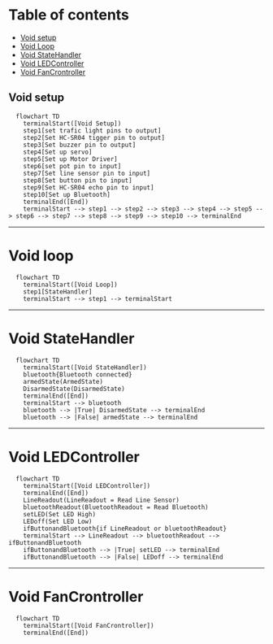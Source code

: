 # Table of contents
- [Void setup](https://github.com/TheDjgamerProductions/Robotics2022/blob/main/Assessments/Assessment_2_Smart_Device_House/Logic.md#void-setup)
- [Void Loop](https://github.com/TheDjgamerProductions/Robotics2022/blob/main/Assessments/Assessment_2_Smart_Device_House/Logic.md#void-loop)
- [Void StateHandler](https://github.com/TheDjgamerProductions/Robotics2022/blob/main/Assessments/Assessment_2_Smart_Device_House/Logic.md#void-statehandler)
- [Void LEDController](https://github.com/TheDjgamerProductions/Robotics2022/blob/main/Assessments/Assessment_2_Smart_Device_House/Logic.md#void-ledcontroller)
- [Void FanCrontroller](https://github.com/TheDjgamerProductions/Robotics2022/blob/main/Assessments/Assessment_2_Smart_Device_House/Logic.md#void-fancrontroller)



## Void setup

```mermaid
  flowchart TD
    terminalStart([Void Setup])
    step1[set trafic light pins to output]
    step2[Set HC-SR04 tigger pin to output]
    step3[Set buzzer pin to output]
    step4[Set up servo]
    step5[Set up Motor Driver]
    step6[set pot pin to input]
    step7[Set line sensor pin to input]
    step8[Set button pin to input]
    step9[Set HC-SR04 echo pin to input]
    step10[Set up Bluetooth]
    terminalEnd([End])
    terminalStart --> step1 --> step2 --> step3 --> step4 --> step5 --> step6 --> step7 --> step8 --> step9 --> step10 --> terminalEnd
```

- - - -


# Void loop
```mermaid
  flowchart TD
    terminalStart([Void Loop])
    step1[StateHandler]
    terminalStart --> step1 --> terminalStart
```

- - - -


# Void StateHandler
```mermaid
  flowchart TD
    terminalStart([Void StateHandler])
    bluetooth{Bluetooth connected}
    armedState(ArmedState)
    DisarmedState(DisarmedState)
    terminalEnd([End])
    terminalStart --> bluetooth
    bluetooth --> |True| DisarmedState --> terminalEnd
    bluetooth --> |False| armedState --> terminalEnd

```

- - - -

# Void LEDController
```mermaid
  flowchart TD
    terminalStart([Void LEDController])
    terminalEnd([End])
    LineReadout(LineReadout = Read Line Sensor)
    bluetoothReadout(BluetoothReadout = Read Bluetooth)
    setLED(Set LED High)
    LEDoff(Set LED Low)
    ifButtonandBluetooth{if LineReadout or bluetoothReadout}
    terminalStart --> LineReadout --> bluetoothReadout --> ifButtonandBluetooth
    ifButtonandBluetooth --> |True| setLED --> terminalEnd
    ifButtonandBluetooth --> |False| LEDoff --> terminalEnd 
```


- -  -

# Void FanCrontroller

```mermaid
  flowchart TD
    terminalStart([Void FanCrontroller])
    terminalEnd([End])
```




<!--- template
```mermaid
  flowchart TD
    terminalStart([Void name])
    terminalEnd([End])
```
-->
